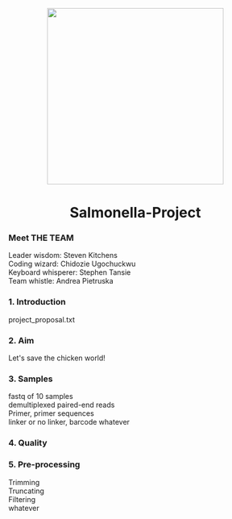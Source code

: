 <p align=center>
<img src="https://i.pinimg.com/originals/e4/d3/e2/e4d3e27b8738c7d3e9f650105b8bd851.jpg" width="350" />


<h1 align=center>Salmonella-Project</h>

### Meet THE TEAM
Leader wisdom: Steven Kitchens <br/>
Coding wizard: Chidozie Ugochuckwu <br/>
Keyboard whisperer: Stephen Tansie <br/>
Team whistle: Andrea Pietruska <br/>

### 1. Introduction

project_proposal.txt

### 2. Aim

Let's save the chicken world!

### 3. Samples

fastq of 10 samples <br/>
demultiplexed paired-end reads <br/>
Primer, primer sequences <br/>
linker or no linker, barcode whatever <br/>

### 4. Quality 


### 5. Pre-processing

Trimming <br/>
Truncating <br/>
Filtering <br/>
whatever <br/>
